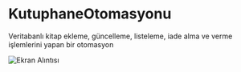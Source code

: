 # KutuphaneOtomasyonu
Veritabanlı kitap ekleme, güncelleme, listeleme, iade alma ve verme işlemlerini yapan bir otomasyon

![Ekran Alıntısı](https://github.com/user-attachments/assets/63c57139-b8c3-44da-8f4f-72024e8bcc24)
